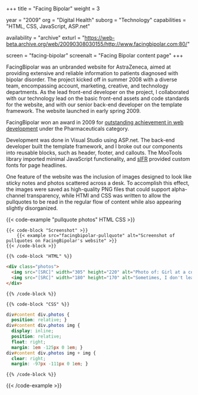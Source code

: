 +++
title = "Facing Bipolar"
weight = 3

year = "2009"
org = "Digital Health"
suborg = "Technology"
capabilities = "HTML, CSS, JavaScript, ASP.net"

availability = "archive"
exturl = "https://web-beta.archive.org/web/20090308030155/http://www.facingbipolar.com:80/"

screen = "facing-bipolar"
screenalt = "Facing Bipolar content page"
+++

FacingBipolar was an unbranded website for AstraZeneca, aimed at providing extensive and reliable information to patients diagnosed with bipolar disorder. The project kicked off in summer 2008 with a diverse team, encompassing account, marketing, creative, and technology departments. As the lead front-end developer on the project, I collaborated with our technology lead on the basic front-end assets and code standards for the website, and with our senior back-end developer on the template framework. The website launched in early spring 2009.

FacingBipolar won an award in 2009 for [outstanding achievement in web development](http://advertisingcompetition.org/winner.asp?eid=13594) under the Pharmaceuticals category.

Development was done in Visual Studio using ASP.net. The back-end developer built the template framework, and I broke out our components into reusable blocks, such as header, footer, and callouts. The MooTools library imported minimal JavaScript functionality, and [sIFR](https://en.wikipedia.org/wiki/Scalable_Inman_Flash_Replacement) provided custom fonts for page headlines.

One feature of the website was the inclusion of images designed to look like sticky notes and photos scattered across a desk. To accomplish this effect, the images were saved as high-quality PNG files that could support alpha-channel transparency, while HTMl and CSS was written to allow the pullquotes to be read in the regular flow of content while also appearing slightly disorganized.

{{< code-example "pullquote photos" HTML CSS >}}

    {{< code-block "Screenshot" >}}
        {{< example src="facingbipolar-pullquote" alt="Screenshot of pullquotes on FacingBipolar's website" >}}
    {{< /code-block >}}
    
    {{% code-block "HTML" %}}
```html
<div class="photos">
  <img src="[SRC]" width="305" height="220" alt="Photo of: Girl at a computer desk">
  <img src="[SRC]" width="180" height="170" alt="Sometimes, I don't leave my apartment, answer the phone, or check my e-mail for days.">
</div>
```
    {{% /code-block %}}
    
    {{% code-block "CSS" %}}
```css
div#content div.photos {
  position: relative; }
div#content div.photos img {
  display: inline;
  position: relative;
  float: right;
  margin: 1em -125px 0 1em; }
div#content div.photos img + img {
  clear: right;
  margin: -97px -111px 0 1em; }
```
    {{% /code-block %}}

{{< /code-example >}}